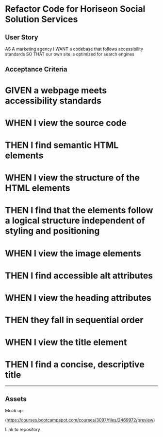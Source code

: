 #  Refactor Code for Horiseon Social Solution Services

## User Story
AS A marketing agency
I WANT a codebase that follows accessibility standards
SO THAT our own site is optimized for search engines

## Acceptance Criteria
# GIVEN a webpage meets accessibility standards
# WHEN I view the source code
# THEN I find semantic HTML elements
# WHEN I view the structure of the HTML elements
# THEN I find that the elements follow a logical structure independent of styling and positioning
# WHEN I view the image elements
# THEN I find accessible alt attributes
# WHEN I view the heading attributes
# THEN they fall in sequential order
# WHEN I view the title element
# THEN I find a concise, descriptive title

---

## Assets

Mock up:

(https://courses.bootcampspot.com/courses/3097/files/2469972/preview)

Link to repository 
